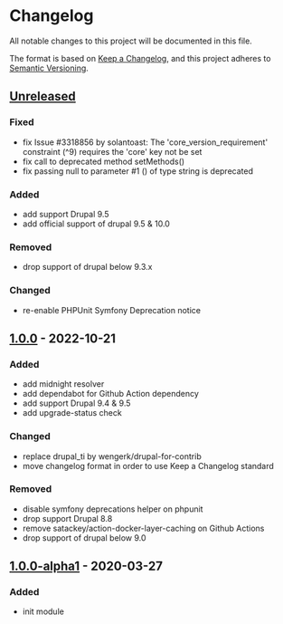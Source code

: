 # Changelog
All notable changes to this project will be documented in this file.

The format is based on [Keep a Changelog](https://keepachangelog.com/en/1.0.0/),
and this project adheres to [Semantic Versioning](https://semver.org/spec/v2.0.0.html).

## [Unreleased]
### Fixed
- fix Issue #3318856 by solantoast: The 'core_version_requirement' constraint (^9) requires the 'core' key not be set
- fix call to deprecated method setMethods()
- fix passing null to parameter #1 () of type string is deprecated

### Added
- add support Drupal 9.5
- add official support of drupal 9.5 & 10.0

### Removed
- drop support of drupal below 9.3.x

### Changed
- re-enable PHPUnit Symfony Deprecation notice

## [1.0.0] - 2022-10-21
### Added
- add midnight resolver
- add dependabot for Github Action dependency
- add support Drupal 9.4 & 9.5
- add upgrade-status check

### Changed
- replace drupal_ti by wengerk/drupal-for-contrib
- move changelog format in order to use Keep a Changelog standard

### Removed
- disable symfony deprecations helper on phpunit
- drop support Drupal 8.8
- remove satackey/action-docker-layer-caching on Github Actions
- drop support of drupal below 9.0

## [1.0.0-alpha1] - 2020-03-27
### Added
- init module

[Unreleased]: https://github.com/antistatique/drupal-timesup/compare/8.x-1.0...HEAD
[1.0.0]: https://github.com/antistatique/drupal-timesup/compare/8.x-1.0-alpha1...8.x-1.0
[1.0.0-alpha1]: https://github.com/antistatique/drupal-timesup/releases/tag/8.x-1.0-alpha1
